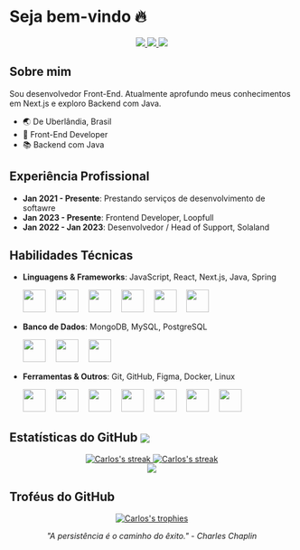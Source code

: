# Seja bem-vindo 🔥

<!-- Badges sociais -->
<p align="center">
  <a href="https://www.instagram.com/landerdahl_carlos/">
    <img src="https://img.shields.io/badge/Instagram-E4405F?style=for-the-badge&logo=instagram&logoColor=white"/>
  </a>
  <a href="https://www.linkedin.com/in/carloslanderdahl">
    <img src="https://img.shields.io/badge/LinkedIn-0077B5?style=for-the-badge&logo=linkedin&logoColor=white"/>
  </a>
  <a href="mailto:carloslanderdahl27@gmail.com">
    <img src="https://img.shields.io/badge/Email-D14836?style=for-the-badge&logo=gmail&logoColor=white"/>
  </a>
</p>

## Sobre mim
Sou desenvolvedor Front-End. Atualmente aprofundo meus conhecimentos em Next.js e exploro Backend com Java.

- 🌏 De Uberlândia, Brasil
- 💼 Front-End Developer
- 📚 Backend com Java

## Experiência Profissional
- **Jan 2021 - Presente**: Prestando serviços de desenvolvimento de softawre
- **Jan 2023 - Presente**: Frontend Developer, Loopfull
- **Jan 2022 - Jan 2023**: Desenvolvedor / Head of Support, Solaland

## Habilidades Técnicas
- **Linguagens & Frameworks**: JavaScript, React, Next.js, Java, Spring
  <br />
  <p align="start">
    <img src="https://cdn.jsdelivr.net/gh/devicons/devicon/icons/javascript/javascript-original.svg" style="margin-right: 14px; width: 40px;"/>
    <img src="https://cdn.jsdelivr.net/gh/devicons/devicon/icons/typescript/typescript-original.svg" style="margin-right: 14px; width: 40px;"/>
    <img src="https://cdn.jsdelivr.net/gh/devicons/devicon/icons/react/react-original.svg" style="margin-right: 14px; width: 40px;"/>
    <img src="https://cdn.jsdelivr.net/gh/devicons/devicon/icons/nextjs/nextjs-line.svg" style="margin-right: 14px; width: 40px;"/>
    <img src="https://cdn.jsdelivr.net/gh/devicons/devicon/icons/java/java-original.svg" style="margin-right: 14px; width: 40px;"/>
    <img src="https://cdn.jsdelivr.net/gh/devicons/devicon/icons/spring/spring-original.svg" style="margin-right: 14px; width: 40px;"/>
  </p>

- **Banco de Dados**: MongoDB, MySQL, PostgreSQL
  <br />
  <p align="start">
    <img src="https://cdn.jsdelivr.net/gh/devicons/devicon/icons/mongodb/mongodb-original.svg" style="margin-right: 14px; width: 40px;"/>
    <img src="https://cdn.jsdelivr.net/gh/devicons/devicon/icons/mysql/mysql-original.svg" style="margin-right: 14px; width: 40px;"/>
    <img src="https://cdn.jsdelivr.net/gh/devicons/devicon/icons/postgresql/postgresql-original.svg" style="margin-right: 14px; width: 40px;"/>
  </p>

- **Ferramentas & Outros**: Git, GitHub, Figma, Docker, Linux
  <br />
  <p align="start">
    <img src="https://cdn.jsdelivr.net/gh/devicons/devicon/icons/intellij/intellij-original.svg" style="margin-right: 14px; width: 40px;"/>
    <img src="https://cdn.jsdelivr.net/gh/devicons/devicon/icons/git/git-original.svg" style="margin-right: 14px; width: 40px;"/>
    <img src="https://cdn.jsdelivr.net/gh/devicons/devicon/icons/vscode/vscode-original.svg" style="margin-right: 14px; width: 40px;"/>
    <img src="https://cdn.jsdelivr.net/gh/devicons/devicon/icons/figma/figma-original.svg" style="margin-right: 14px; width: 40px;"/>
    <img src="https://cdn.jsdelivr.net/gh/devicons/devicon/icons/docker/docker-original.svg" style="margin-right: 14px; width: 40px;"/>
    <img src="https://cdn.jsdelivr.net/gh/devicons/devicon/icons/linux/linux-original.svg" style="margin-right: 14px; width: 40px;"/>
    <img src="https://cdn.jsdelivr.net/gh/devicons/devicon/icons/ubuntu/ubuntu-plain.svg" style="margin-right: 14px; width: 40px;"/>
  </p>

<!-- Dynamic GitHub Stats -->
<h2>Estatísticas do GitHub <img src="https://komarev.com/ghpvc/?username=Carlos-landerdahl" align="center"/></h2>

<p align="center">
  <a href="https://github.com/Carlos-landerdahl">
    <img src="https://github-readme-stats.vercel.app/api?username=Carlos-Landerdahl&show_icons=true&theme=dracula" alt="Carlos's streak"/>
    <img src="https://github-readme-streak-stats.herokuapp.com/?user=Carlos-landerdahl&theme=dracula" alt="Carlos's streak"/>
    <br />
    <img src="https://github-readme-stats.vercel.app/api/top-langs/?username=Carlos-landerdahl&layout=donut&theme=dracula"/>
  </a>
</p>

<!-- Troféus do GitHub -->
## Troféus do GitHub
<p align="center">
  <a href="https://github.com/Carlos-landerdahl">
    <img src="https://github-profile-trophy.vercel.app/?username=Carlos-landerdahl&theme=nord&no-frame=true" alt="Carlos's trophies"/>
  </a>
</p>

<!-- Rodapé -->
<p align="center">
  <i>"A persistência é o caminho do êxito." - Charles Chaplin</i>
</p>
